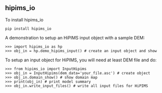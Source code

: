 hipims_io
--------
To install hipims_io
```
pip install hipims_io
```
A demonstration to setup an HiPIMS input object with a sample DEM:
```
>>> import hipims_io as hp
>>> obj_in = hp.demo_hipims_input() # create an input object and show
```

To setup an input object for HiPIMS, you will need at least DEM file and do:
```
>>> from hipims_io import InputHipims
>>> obj_in = InputHipims(dem_data='your_file.asc') # create object
>>> obj_in.domain_show() # show domain map
>>> print(obj_in) # print model summary
>>> obj_in.write_input_files() # write all input files for HiPIMS
``` 
